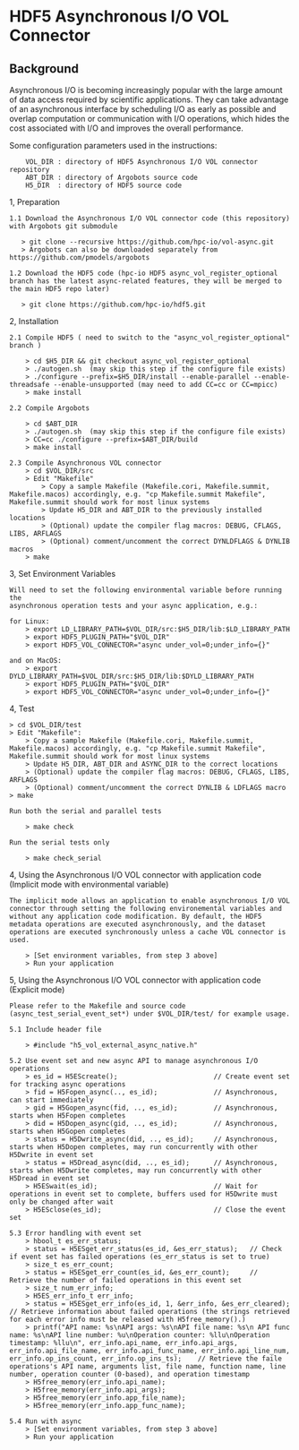 # HDF5 Asynchronous I/O VOL Connector

## Background
Asynchronous I/O is becoming increasingly popular with the large amount of data access required by scientific applications. They can take advantage of an asynchronous interface by scheduling I/O as early as possible and overlap computation or communication with I/O operations, which hides the cost associated with I/O and improves the overall performance.


Some configuration parameters used in the instructions:

        VOL_DIR : directory of HDF5 Asynchronous I/O VOL connector repository
        ABT_DIR : directory of Argobots source code
        H5_DIR  : directory of HDF5 source code

1, Preparation

    1.1 Download the Asynchronous I/O VOL connector code (this repository) with Argobots git submodule 

       > git clone --recursive https://github.com/hpc-io/vol-async.git
       > Argobots can also be downloaded separately from https://github.com/pmodels/argobots

    1.2 Download the HDF5 code (hpc-io HDF5 async_vol_register_optional branch has the latest async-related features, they will be merged to the main HDF5 repo later)

       > git clone https://github.com/hpc-io/hdf5.git

2, Installation

    2.1 Compile HDF5 ( need to switch to the "async_vol_register_optional" branch )

        > cd $H5_DIR && git checkout async_vol_register_optional
        > ./autogen.sh  (may skip this step if the configure file exists)
        > ./configure --prefix=$H5_DIR/install --enable-parallel --enable-threadsafe --enable-unsupported (may need to add CC=cc or CC=mpicc)
        > make install

    2.2 Compile Argobots

        > cd $ABT_DIR
        > ./autogen.sh  (may skip this step if the configure file exists)
        > CC=cc ./configure --prefix=$ABT_DIR/build
        > make install

    2.3 Compile Asynchronous VOL connector
        > cd $VOL_DIR/src
        > Edit "Makefile"
            > Copy a sample Makefile (Makefile.cori, Makefile.summit, Makefile.macos) accordingly, e.g. "cp Makefile.summit Makefile", Makefile.summit should work for most linux systems
            > Update H5_DIR and ABT_DIR to the previously installed locations
            > (Optional) update the compiler flag macros: DEBUG, CFLAGS, LIBS, ARFLAGS
            > (Optional) comment/uncomment the correct DYNLDFLAGS & DYNLIB macros
        > make

3, Set Environment Variables

    Will need to set the following environmental variable before running the
    asynchronous operation tests and your async application, e.g.:

    for Linux:
        > export LD_LIBRARY_PATH=$VOL_DIR/src:$H5_DIR/lib:$LD_LIBRARY_PATH
        > export HDF5_PLUGIN_PATH="$VOL_DIR"
        > export HDF5_VOL_CONNECTOR="async under_vol=0;under_info={}" 

    and on MacOS:
        > export DYLD_LIBRARY_PATH=$VOL_DIR/src:$H5_DIR/lib:$DYLD_LIBRARY_PATH
        > export HDF5_PLUGIN_PATH="$VOL_DIR"
        > export HDF5_VOL_CONNECTOR="async under_vol=0;under_info={}" 

4, Test

    > cd $VOL_DIR/test
    > Edit "Makefile":
        > Copy a sample Makefile (Makefile.cori, Makefile.summit, Makefile.macos) accordingly, e.g. "cp Makefile.summit Makefile", Makefile.summit should work for most linux systems
        > Update H5_DIR, ABT_DIR and ASYNC_DIR to the correct locations
        > (Optional) update the compiler flag macros: DEBUG, CFLAGS, LIBS, ARFLAGS
        > (Optional) comment/uncomment the correct DYNLIB & LDFLAGS macro
    > make

    Run both the serial and parallel tests

        > make check

    Run the serial tests only

        > make check_serial

4, Using the Asynchronous I/O VOL connector with application code (Implicit mode with environmental variable)

    The implicit mode allows an application to enable asynchronous I/O VOL connector through setting the following environemental variables and without any application code modification. By default, the HDF5 metadata operations are executed asynchronously, and the dataset operations are executed synchronously unless a cache VOL connector is used.

        > [Set environment variables, from step 3 above]
        > Run your application

5, Using the Asynchronous I/O VOL connector with application code (Explicit mode)

    Please refer to the Makefile and source code (async_test_serial_event_set*) under $VOL_DIR/test/ for example usage.

    5.1 Include header file

        > #include "h5_vol_external_async_native.h" 

    5.2 Use event set and new async API to manage asynchronous I/O operations
        > es_id = H5EScreate();                        // Create event set for tracking async operations
        > fid = H5Fopen_async(.., es_id);              // Asynchronous, can start immediately
        > gid = H5Gopen_async(fid, .., es_id);         // Asynchronous, starts when H5Fopen completes
        > did = H5Dopen_async(gid, .., es_id);         // Asynchronous, starts when H5Gopen completes
        > status = H5Dwrite_async(did, .., es_id);     // Asynchronous, starts when H5Dopen completes, may run concurrently with other H5Dwrite in event set
        > status = H5Dread_async(did, .., es_id);      // Asynchronous, starts when H5Dwrite completes, may run concurrently with other H5Dread in event set
        > H5ESwait(es_id);                             // Wait for operations in event set to complete, buffers used for H5Dwrite must only be changed after wait
        > H5ESclose(es_id);                            // Close the event set

    5.3 Error handling with event set
        > hbool_t es_err_status;
        > status = H5ESget_err_status(es_id, &es_err_status);   // Check if event set has failed operations (es_err_status is set to true)
        > size_t es_err_count;
        > status = H5ESget_err_count(es_id, &es_err_count);     // Retrieve the number of failed operations in this event set
        > size_t num_err_info;
        > H5ES_err_info_t err_info;
        > status = H5ESget_err_info(es_id, 1, &err_info, &es_err_cleared);   // Retrieve information about failed operations (the strings retrieved for each error info must be released with H5free_memory().)
        > printf("API name: %s\nAPI args: %s\nAPI file name: %s\n API func name: %s\nAPI line number: %u\nOperation counter: %llu\nOperation timestamp: %llu\n", err_info.api_name, err_info.api_args, err_info.api_file_name, err_info.api_func_name, err_info.api_line_num, err_info.op_ins_count, err_info.op_ins_ts);    // Retrieve the faile operations's API name, arguments list, file name, function name, line number, operation counter (0-based), and operation timestamp
        > H5free_memory(err_info.api_name);
        > H5free_memory(err_info.api_args);
        > H5free_memory(err_info.app_file_name);
        > H5free_memory(err_info.app_func_name);

    5.4 Run with async
        > [Set environment variables, from step 3 above]
        > Run your application

